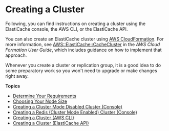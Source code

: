 # Creating a Cluster<a name="Clusters.Create"></a>

Following, you can find instructions on creating a cluster using the ElastiCache console, the AWS CLI, or the ElastiCache API\.

You can also create an ElastiCache cluster using [AWS CloudFormation](https://docs.aws.amazon.com/AWSCloudFormation/latest/UserGuide/Welcome.html)\. For more information, see [ AWS::ElastiCache::CacheCluster](https://docs.aws.amazon.com/AWSCloudFormation/latest/UserGuide/aws-properties-elasticache-cache-cluster.html) in the *AWS Cloud Formation User Guide*, which includes guidance on how to implement that approach\.

Whenever you create a cluster or replication group, it is a good idea to do some preparatory work so you won't need to upgrade or make changes right away\.

**Topics**
+ [Determine Your Requirements](cluster-create-determine-requirements.md)
+ [Choosing Your Node Size](nodes-select-size.md)
+ [Creating a Cluster Mode Disabled Cluster \(Console\)](Clusters.Create.CON.Redis.md)
+ [Creating a Redis \(Cluster Mode Enabled\) Cluster \(Console\)](Clusters.Create.CON.RedisCluster.md)
+ [Creating a Cluster \(AWS CLI\)](Clusters.Create.CLI.md)
+ [Creating a Cluster \(ElastiCache API\)](Clusters.Create.API.md)